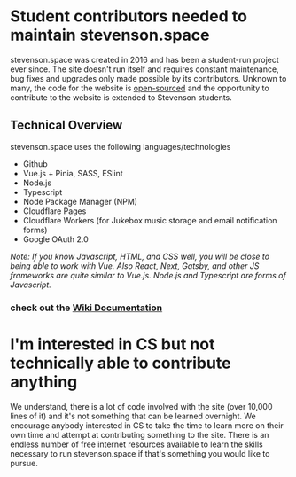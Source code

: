 # Student contributors needed to maintain stevenson.space

stevenson.space was created in 2016 and has been a student-run project ever since. The site doesn't run itself and requires constant maintenance, bug fixes and upgrades only made possible by its contributors. Unknown to many, the code for the website is [open-sourced](https://opensource.com/resources/what-open-source) and the opportunity to contribute to the website is extended to Stevenson students. 

## Technical Overview
stevenson.space uses the following languages/technologies

- Github
- Vue.js + Pinia, SASS, ESlint
- Node.js
- Typescript
- Node Package Manager (NPM)
- Cloudflare Pages
- Cloudflare Workers (for Jukebox music storage and email notification forms)
- Google OAuth 2.0

*Note: If you know Javascript, HTML, and CSS well, you will be close to being able to work with Vue. Also React, Next, Gatsby, and other JS frameworks are quite similar to Vue.js. Node.js and Typescript are forms of Javascript.*
 
### check out the [Wiki Documentation](https://github.com/stevenson-space/shs/wiki)

# I'm interested in CS but not technically able to contribute anything
We understand, there is a lot of code involved with the site (over 10,000 lines of it) and it's not something that can be learned overnight. We encourage anybody interested in CS to take the time to learn more on their own time and attempt at contributing something to the site. There is an endless number of free internet resources available to learn the skills necessary to run stevenson.space if that's something you would like to pursue.
